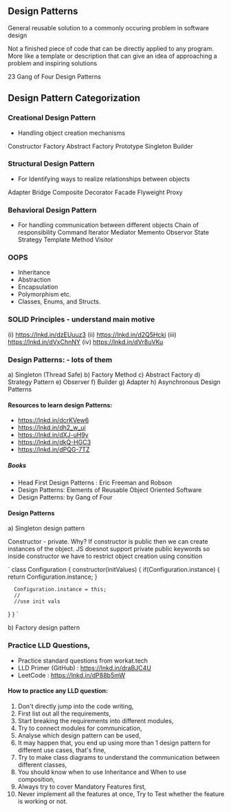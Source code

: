 ## Design Patterns
General reusable solution to a commonly occuring problem in software design

Not a finished piece of code that can be directly applied to any program. 
More like a template or description that can give an idea of approaching a problem and inspiring solutions

23 Gang of Four Design Patterns
## Design Pattern Categorization
### Creational Design Pattern
  - Handling object creation mechanisms

  Constructor
  Factory
  Abstract Factory
  Prototype
  Singleton
  Builder

### Structural Design Pattern
  - For Identifying ways to realize relationships between objects

  Adapter
  Bridge
  Composite
  Decorator
  Facade
  Flyweight
  Proxy
  
### Behavioral Design Pattern
  - For handling communication between different objects
  Chain of responsibility
  Command
  Iterator
  Mediator
  Memento
  Observor
  State
  Strategy
  Template Method
  Visitor
  
### OOPS
- Inheritance
- Abstraction
- Encapsulation
- Polymorphism etc.
- Classes, Enums, and Structs.

### SOLID Principles - understand main motive
(i) https://lnkd.in/dzEUuuz3
(ii) https://lnkd.in/d2Q5Hcki
(iii) https://lnkd.in/dVxChnNY
(iv) https://lnkd.in/dVr8uVKu

### Design Patterns: - lots of them

a) Singleton (Thread Safe)
b) Factory Method
c) Abstract Factory
d) Strategy Pattern
e) Observer
f) Builder
g) Adapter
h) Asynchronous Design Patterns

#### Resources to learn design Patterns:
- https://lnkd.in/dcrKVew6
- https://lnkd.in/dh2_w_ui
- https://lnkd.in/dXJ-uH9y
- https://lnkd.in/dkQ-HGC3
- https://lnkd.in/dPQG-7TZ

##### Books
- Head First Design Patterns  :  Eric Freeman and Robson
- Design Patterns: Elements of Reusable Object Oriented Software
- Design Patterns: by Gang of Four

#### Design Patterns
a) Singleton design pattern

  Constructor - private. Why? If constructor is public then we can create instances of the object. JS doesnot support private public keywords so inside constructor we have to restrict object creation using consition

`
class Configuration {
  constructor(initValues) {
      if(Configuration.instance) {
        return Configuration.instance;
      }

      Configuration.instance = this;
      //
      //use init vals
  }
}
`

b) Factory design pattern


### Practice LLD Questions,
- Practice standard questions from workat.tech
- LLD Primer (GitHub) : https://lnkd.in/draBJC4U
- LeetCode : https://lnkd.in/dP88b5mW

#### How to practice any LLD question:
1) Don't directly jump into the code writing,
2) First list out all the requirements,
3) Start breaking the requirements into different modules,
4) Try to connect modules for communication,
5) Analyse which design pattern can be used,
6) It may happen that, you end up using more than 1 design pattern for different use cases, that's fine,
7) Try to make class diagrams to understand the communication between different classes,
8) You should know when to use Inheritance and When to use composition,
9) Always try to cover Mandatory Features first,
10) Never implement all the features at once, Try to Test whether the feature is working or not.
